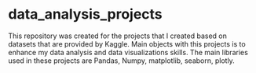 # data_analysis_projects
This repository was created for the projects that I created based on datasets that are provided by Kaggle. Main objects with this projects is to enhance my data analysis and data visualizations skills. The main libraries used in these projects are Pandas, Numpy, matplotlib, seaborn, plotly. 
